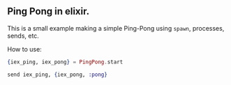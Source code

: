 ## Ping Pong in elixir. 

This is a small example making a simple Ping-Pong using ```spawn```, processes, sends, etc.

How to use:
```elixir
{iex_ping, iex_pong} = PingPong.start

send iex_ping, {iex_pong, :pong}
```